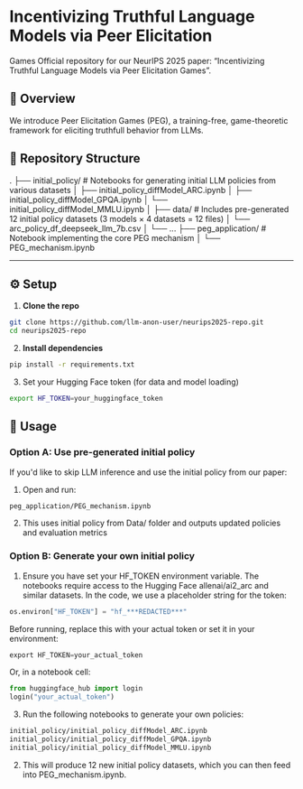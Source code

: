 # Incentivizing Truthful Language Models via Peer Elicitation
Games
Official repository for our NeurIPS 2025 paper: “Incentivizing Truthful Language Models via Peer Elicitation
Games”.

## 🧠 Overview
We introduce Peer Elicitation Games (PEG), a training-free, game-theoretic framework for eliciting truthfull behavior from LLMs.

## 📁 Repository Structure
.
├── initial_policy/ # Notebooks for generating initial LLM policies from various datasets
│ ├── initial_policy_diffModel_ARC.ipynb
│ ├── initial_policy_diffModel_GPQA.ipynb
│ └── initial_policy_diffModel_MMLU.ipynb
│
├── data/ # Includes pre-generated 12 initial policy datasets (3 models × 4 datasets = 12 files)
│ └── arc_policy_df_deepseek_llm_7b.csv
│ └── ...
├── peg_application/ # Notebook implementing the core PEG mechanism
│ └── PEG_mechanism.ipynb


---

## ⚙️ Setup

1. **Clone the repo**
```bash
git clone https://github.com/llm-anon-user/neurips2025-repo.git
cd neurips2025-repo
```

2. **Install dependencies**
```bash
pip install -r requirements.txt
```
3. Set your Hugging Face token (for data and model loading)

```bash
export HF_TOKEN=your_huggingface_token
```
 
## 🚀 Usage

### Option A: Use pre-generated initial policy 
If you'd like to skip LLM inference and use the initial policy from our paper:

1. Open and run:
```bash
peg_application/PEG_mechanism.ipynb
```
2. This uses initial policy from Data/ folder and outputs updated policies and evaluation metrics

### Option B: Generate your own initial policy
1. Ensure you have set your HF_TOKEN environment variable.
The notebooks require access to the Hugging Face allenai/ai2_arc and similar datasets.
In the code, we use a placeholder string for the token:
```python
os.environ["HF_TOKEN"] = "hf_***REDACTED***"
```
Before running, replace this with your actual token or set it in your environment:
```python
export HF_TOKEN=your_actual_token
```
Or, in a notebook cell:

```python
from huggingface_hub import login
login("your_actual_token")
```
   
3. Run the following notebooks to generate your own policies:
```bash
initial_policy/initial_policy_diffModel_ARC.ipynb
initial_policy/initial_policy_diffModel_GPQA.ipynb
initial_policy/initial_policy_diffModel_MMLU.ipynb
```
2. This will produce 12 new initial policy datasets, which you can then feed into PEG_mechanism.ipynb.


